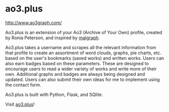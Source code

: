 # ao3.plus
<a href="http://www.ao3graph.com/" target="_blank">http://www.ao3graph.com/</a>

Ao3.plus is an extension of your Ao3 (Archive of Your Own) profile, created by Ronia Peterson, and inspired by <a href="https://anime.plus/" target="_blank">malgraph</a>.

Ao3.plus takes a username and scrapes all the relevant information from that profile to create an assortment of word clouds, graphs, pie charts, etc. based on the user's bookmarks (saved works) and written works. Users can also earn badges based on these parameters. These are designed to encourage users to read a wider variety of works and write more of their own. Additional graphs and badges are always being designed and updated. Users can also submit their own ideas for me to implement using the contact form.

Ao3.plus is built with Python, Flask, and SQlite.

Visit <a href="http://www.ao3graph.com/" target="_blank">ao3.plus</a>!
